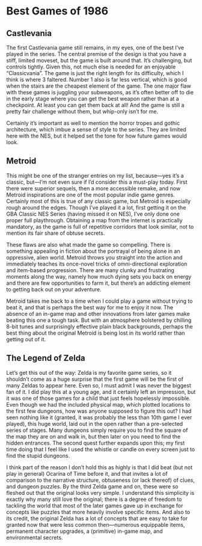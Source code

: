 # Best Games of 1986

## Castlevania

The first Castlevania game still remains, in my eyes, one of the best I’ve played in the series. The central premise of the design is that you have a stiff, limited moveset, but the game is built around that. It’s challenging, but controls tightly. Given this, not much else is needed for an enjoyable “Classicvania”. The game is just the right length for its difficulty, which I think is where 3 faltered. Number 1 also is far less vertical, which is good when the stairs are the cheapest element of the game. The one major flaw with these games is juggling your subweapons, as it’s often better off to die in the early stage where you can get the best weapon rather than at a checkpoint. At least you can get them back at all! And the game is still a pretty fair challenge without them, but whip-only isn’t for me.

Certainly it’s important as well to mention the horror tropes and gothic architecture, which imbue a sense of style to the series. They are limited here with the NES, but it helped set the tone for how future games would look.

## Metroid

This might be one of the stranger entries on my list, because—yes it’s a classic, but—I’m not even sure if I’d consider this a must-play today. First there were superior sequels, then a more accessible remake, and now Metroid inspirations are one of the most popular indie game genres. Certainly most of this is true of any classic game, but Metroid is especially rough around the edges. Though I’ve played it a lot, first getting it on the GBA Classic NES Series (having missed it on NES), I’ve only done one proper full playthrough. Obtaining a map from the internet is practically mandatory, as the game is full of repetitive corridors that look similar, not to mention its fair share of obtuse secrets.  

These flaws are also what made the game so compelling. There is something appealing in fiction about the portrayal of being alone in an oppressive, alien world. Metroid throws you straight into the action and immediately teaches its once-novel tricks of omni-directional exploration and item-based progression. There are many clunky and frustrating moments along the way, namely how much dying sets you back on energy and there are few opportunities to farm it, but there’s an addicting element to getting back out on your adventure. 

Metroid takes me back to a time when I could play a game without trying to beat it, and that is perhaps the best way for me to enjoy it now. The absence of an in-game map and other innovations from later games make beating this one a tough task. But with an atmosphere bolstered by chilling 8-bit tunes and surprisingly effective plain black backgrounds, perhaps the best thing about the original Metroid is being lost in its world rather than getting out of it.

## The Legend of Zelda

Let’s get this out of the way: Zelda is my favorite game series, so it shouldn’t come as a huge surprise that the first game will be the first of many Zeldas to appear here. Even so, I must admit I was never the biggest fan of it. I did play this at a young age, and it certainly left an impression, but it was one of those games for a child that just feels hopelessly impossible. Even though we had the included physical map, which plotted locations to the first few dungeons, how was anyone supposed to figure this out? I had seen nothing like it (granted, it was probably the less than 10th game I ever played), this huge world, laid out in the open rather than a pre-selected series of stages. Many dungeons simply require you to find the square of the map they are on and walk in, but then later on you need to find the hidden entrances. The second quest further expands upon this; my first time doing that I feel like I used the whistle or candle on every screen just to find the stupid dungeons.

I think part of the reason I don’t hold this as highly is that I did beat (but not play in general) Ocarina of Time before it, and that invites a lot of comparison to the narrative structure, obtuseness (or lack thereof) of clues, and dungeon puzzles. By the third Zelda game and on, these were so fleshed out that the original looks very simple. I understand this simplicity is exactly why many still love the original; there is a degree of freedom to tackling the world that most of the later games gave up in exchange for concepts like puzzles that more heavily involve specific items. And also to its credit, the original Zelda has a lot of concepts that are easy to take for granted now that were less common then—numerous equippable items, permanent character upgrades, a (primitive) in-game map, and environmental secrets.